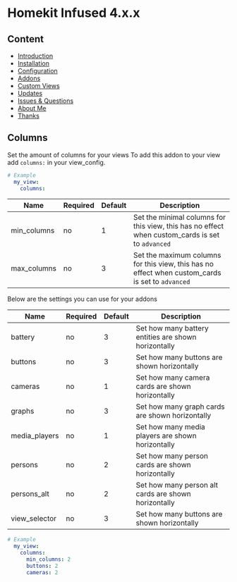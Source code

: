 # Homekit Infused 4.x.x

## Content
- [Introduction](index.md)
- [Installation](installation.md)
- [Configuration](configuration.md)
- [Addons](../addons.md)
- [Custom Views](custom_views.md)
- [Updates](updates.md)
- [Issues & Questions](issues.md)
- [About Me](about.md)
- [Thanks](thanks.md)

## Columns

Set the amount of columns for your views
To add this addon to your view add `columns:` in your view_config.

```yaml
# Example
  my_view:
    columns:
```

| Name | Required | Default | Description |
|----------------------------------|-------------|----------------------|-----------------------------------------------------------------------------------------------------------------------------------------------------------------------------------|
| min_columns | no | 1 | Set the minimal columns for this view, this has no effect when custom_cards is set to `advanced` |
| max_columns | no | 3 | Set the maximum columns for this view, this has no effect when custom_cards is set to `advanced` |

Below are the settings you can use for your addons

| Name | Required | Default | Description |
|----------------------------------|-------------|----------------------|-----------------------------------------------------------------------------------------------------------------------------------------------------------------------------------|
| battery | no | 3 | Set how many battery entities are shown horizontally |
| buttons | no | 3 | Set how many buttons are shown horizontally |
| cameras | no | 1 | Set how many camera cards are shown horizontally |
| graphs | no | 3 | Set how many graph cards are shown horizontally |
| media_players | no | 1 | Set how many media players are shown horizontally |
| persons | no | 2 | Set how many person cards are shown horizontally |
| persons_alt | no | 2 | Set how many person alt cards are shown horizontally |
| view_selector | no | 3 | Set how many buttons are shown horizontally |

```yaml
# Example
  my_view:
    columns:
      min_columns: 2
      buttons: 2
      cameras: 2
```
